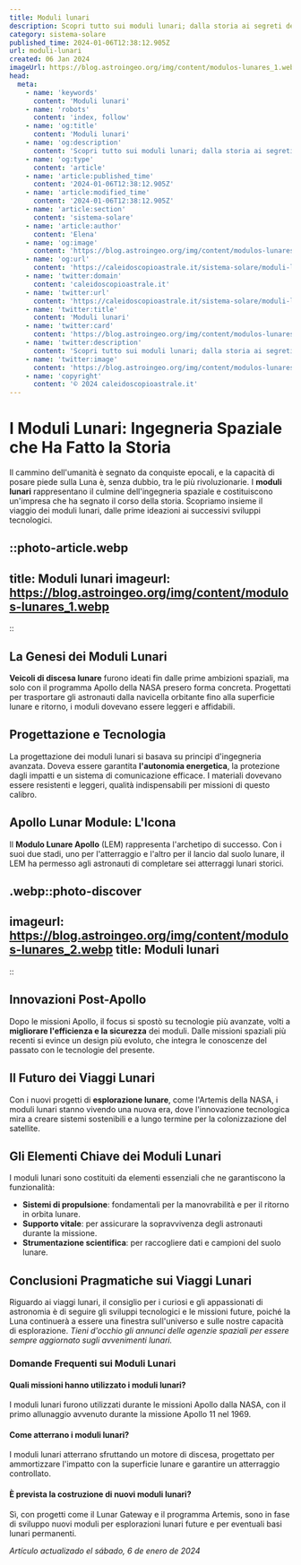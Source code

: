 ```yaml
---
title: Moduli lunari
description: Scopri tutto sui moduli lunari; dalla storia ai segreti della loro tecnologia. Entra nel mondo delle missioni spaziali italiane!
category: sistema-solare
published_time: 2024-01-06T12:38:12.905Z
url: moduli-lunari
created: 06 Jan 2024
imageUrl: https://blog.astroingeo.org/img/content/modulos-lunares_1.webp
head:
  meta:
    - name: 'keywords'
      content: 'Moduli lunari'
    - name: 'robots'
      content: 'index, follow'
    - name: 'og:title'
      content: 'Moduli lunari'
    - name: 'og:description'
      content: 'Scopri tutto sui moduli lunari; dalla storia ai segreti della loro tecnologia. Entra nel mondo delle missioni spaziali italiane!'
    - name: 'og:type'
      content: 'article'
    - name: 'article:published_time'
      content: '2024-01-06T12:38:12.905Z'
    - name: 'article:modified_time'
      content: '2024-01-06T12:38:12.905Z'
    - name: 'article:section'
      content: 'sistema-solare'
    - name: 'article:author'
      content: 'Elena'
    - name: 'og:image'
      content: 'https://blog.astroingeo.org/img/content/modulos-lunares_1.webp'
    - name: 'og:url'
      content: 'https://caleidoscopioastrale.it/sistema-solare/moduli-lunari'
    - name: 'twitter:domain'
      content: 'caleidoscopioastrale.it'
    - name: 'twitter:url'
      content: 'https://caleidoscopioastrale.it/sistema-solare/moduli-lunari'
    - name: 'twitter:title'
      content: 'Moduli lunari'
    - name: 'twitter:card'
      content: 'https://blog.astroingeo.org/img/content/modulos-lunares_1.webp'
    - name: 'twitter:description'
      content: 'Scopri tutto sui moduli lunari; dalla storia ai segreti della loro tecnologia. Entra nel mondo delle missioni spaziali italiane!'
    - name: 'twitter:image'
      content: 'https://blog.astroingeo.org/img/content/modulos-lunares_1.webp'
    - name: 'copyright'
      content: '© 2024 caleidoscopioastrale.it'
---
```

# I Moduli Lunari: Ingegneria Spaziale che Ha Fatto la Storia

Il cammino dell'umanità è segnato da conquiste epocali, e la capacità di posare piede sulla Luna è, senza dubbio, tra le più rivoluzionarie. I **moduli lunari** rappresentano il culmine dell'ingegneria spaziale e costituiscono un'impresa che ha segnato il corso della storia. Scopriamo insieme il viaggio dei moduli lunari, dalle prime ideazioni ai successivi sviluppi tecnologici.

::photo-article.webp
---
title: Moduli lunari
imageurl: https://blog.astroingeo.org/img/content/modulos-lunares_1.webp
---
::

## La Genesi dei Moduli Lunari

**Veicoli di discesa lunare** furono ideati fin dalle prime ambizioni spaziali, ma solo con il programma Apollo della NASA presero forma concreta. Progettati per trasportare gli astronauti dalla navicella orbitante fino alla superficie lunare e ritorno, i moduli dovevano essere leggeri e affidabili.

## Progettazione e Tecnologia

La progettazione dei moduli lunari si basava su principi d'ingegneria avanzata. Doveva essere garantita **l'autonomia energetica**, la protezione dagli impatti e un sistema di comunicazione efficace. I materiali dovevano essere resistenti e leggeri, qualità indispensabili per missioni di questo calibro.

## Apollo Lunar Module: L'Icona

Il **Modulo Lunare Apollo** (LEM) rappresenta l'archetipo di successo. Con i suoi due stadi, uno per l'atterraggio e l'altro per il lancio dal suolo lunare, il LEM ha permesso agli astronauti di completare sei atterraggi lunari storici.

.webp::photo-discover
---
imageurl: https://blog.astroingeo.org/img/content/modulos-lunares_2.webp
title: Moduli lunari
---
::

## Innovazioni Post-Apollo

Dopo le missioni Apollo, il focus si spostò su tecnologie più avanzate, volti a **migliorare l'efficienza e la sicurezza** dei moduli. Dalle missioni spaziali più recenti si evince un design più evoluto, che integra le conoscenze del passato con le tecnologie del presente.

## Il Futuro dei Viaggi Lunari

Con i nuovi progetti di **esplorazione lunare**, come l'Artemis della NASA, i moduli lunari stanno vivendo una nuova era, dove l'innovazione tecnologica mira a creare sistemi sostenibili e a lungo termine per la colonizzazione del satellite.

## Gli Elementi Chiave dei Moduli Lunari

I moduli lunari sono costituiti da elementi essenziali che ne garantiscono la funzionalità: 

- **Sistemi di propulsione**: fondamentali per la manovrabilità e per il ritorno in orbita lunare.
- **Supporto vitale**: per assicurare la sopravvivenza degli astronauti durante la missione.
- **Strumentazione scientifica**: per raccogliere dati e campioni del suolo lunare.

## Conclusioni Pragmatiche sui Viaggi Lunari

Riguardo ai viaggi lunari, il consiglio per i curiosi e gli appassionati di astronomia è di seguire gli sviluppi tecnologici e le missioni future, poiché la Luna continuerà a essere una finestra sull'universo e sulle nostre capacità di esplorazione. _Tieni d'occhio gli annunci delle agenzie spaziali per essere sempre aggiornato sugli avvenimenti lunari._

### Domande Frequenti sui Moduli Lunari

#### Quali missioni hanno utilizzato i moduli lunari?
I moduli lunari furono utilizzati durante le missioni Apollo dalla NASA, con il primo allunaggio avvenuto durante la missione Apollo 11 nel 1969.

#### Come atterrano i moduli lunari?
I moduli lunari atterrano sfruttando un motore di discesa, progettato per ammortizzare l'impatto con la superficie lunare e garantire un atterraggio controllato.

#### È prevista la costruzione di nuovi moduli lunari?
Sì, con progetti come il Lunar Gateway e il programma Artemis, sono in fase di sviluppo nuovi moduli per esplorazioni lunari future e per eventuali basi lunari permanenti.

_Artículo actualizado el sábado, 6 de enero de 2024_